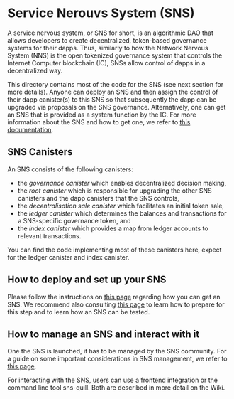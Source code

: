 # Service Nerouvs System (SNS)
A service nervous system, or SNS for short, is an algorithmic DAO that allows
developers to create decentralized, token-based governance systems for their dapps.
Thus, similarly to how the Network Nervous System (NNS) is the open tokenized
governance system that controls the Internet Computer blockchain (IC), SNSs
allow control of dapps in a decentralized way.

This directory contains most of the code for the SNS (see next section for
more details).
Anyone can deploy an SNS and then assign the control of their dapp
canister(s) to this
SNS so that subsequently the dapp can be upgraded via proposals on the
SNS governance.
Alternatively, one can get an SNS that is provided as a system function
by the IC.
For more information about the SNS and how to get one, we refer to
[this documentation](https://internetcomputer.org/docs/current/developer-docs/integrations/sns/).

## SNS Canisters
An SNS consists of the following canisters:
* the _governance canister_ which enables decentralized decision making,
* the _root canister_ which is responsible for upgrading the other SNS canisters
  and the dapp canisters that the SNS controls,
* the _decentralisation sale canister_ which facilitates an initial token
sale,
* the _ledger canister_ which determines the balances and transactions
    for a SNS-specific governance token, and
* the _index canister_ which provides a map from ledger accounts to relevant
  transactions.
  
You can find the code implementing most of these canisters here, expect for
the ledger canister and index canister. 
<!--  TODO: add links --> 

## How to deploy and set up your SNS
Please follow the instructions on [this page](https://internetcomputer.org/docs/current/developer-docs/integrations/sns/get-sns-production)
regarding how you can get an SNS.
We recommend also consulting
[this page](https://internetcomputer.org/docs/current/developer-docs/integrations/sns/get-sns-intro)
to learn how to prepare for this step and to learn how an SNS can be tested.

<!--  Outdated: After a successful deployment, your SNS consists of the governance,
ledger, and root canister.
[//]: # TODO - update once we have more canisters
Thereby, the governance canister is the
controller of the root canister and the root canister is the controller
of all other SNS canisters.
You can read all canister's ID as well as the control hierarchy
from the output of the sns-cli tool. 
-->

## How to manage an SNS and interact with it
One the SNS is launched, it has to be managed by the SNS community.
For a guide on some important considerations in SNS management, we refer
to [this page](https://internetcomputer.org/docs/current/developer-docs/integrations/sns/managing-sns).

For interacting with the SNS, users can use a frontend integration or the
command line tool sns-quill.
Both are described in more detail on the Wiki.
<!-- TODO: add appropriate links-->

 
